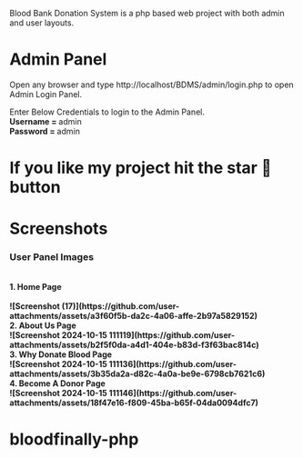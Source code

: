 Blood Bank Donation System is a php based web project with both admin and user layouts.

     
# Admin Panel
   Open any browser and type http://localhost/BDMS/admin/login.php to open Admin Login Panel.
   
   Enter Below Credentials to login to the Admin Panel.<br>
   <b> Username = </b> admin<br>
   <b>Password = </b> admin
   
# If you like my project hit the star 🌟 button

# Screenshots

<h3> User Panel Images </h3>
<br><b>1. Home Page 
   <br>



   <br>
   ![Screenshot (17)](https://github.com/user-attachments/assets/a3f60f5b-da2c-4a06-affe-2b97a5829152)
   <br>
   2. About Us Page

   <br>
      ![Screenshot 2024-10-15 111119](https://github.com/user-attachments/assets/b2f5f0da-a4d1-404e-b83d-f3f63bac814c)

   <br>
   3. Why Donate Blood Page
   
   <br>
   ![Screenshot 2024-10-15 111136](https://github.com/user-attachments/assets/3b35da2a-d82c-4a0a-be9e-6798cb7621c6)
   <br>
   4. Become A Donor Page
   
   <br>
   ![Screenshot 2024-10-15 111146](https://github.com/user-attachments/assets/18f47e16-f809-45ba-b65f-04da0094dfc7)

   <br>
  

   
# bloodfinally-php
